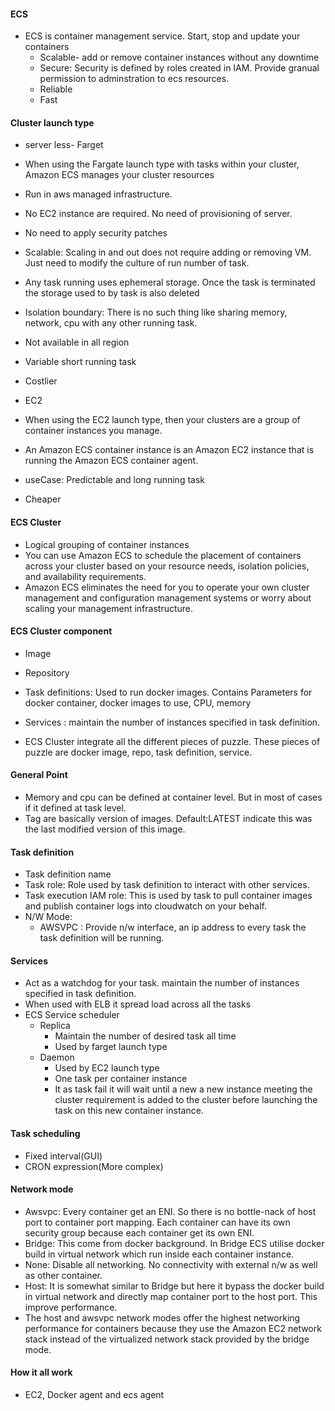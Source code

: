 #### ECS 
* ECS is container management service. Start, stop and update your containers
  * Scalable- add or remove container instances without any downtime
  * Secure: Security is defined by roles created in IAM. Provide granual permission to adminstration to ecs resources.
  * Reliable
  * Fast
#### Cluster launch type
* server less- Farget
 * When using the Fargate launch type with tasks within your cluster, Amazon ECS manages your cluster resources
 * Run in aws managed infrastructure. 
 * No EC2 instance are required. No need of provisioning of server.
 * No need to apply security patches 
 * Scalable: Scaling in and out does not require adding or removing VM. Just need to modify the culture of run number of task.
 * Any task running uses ephemeral storage. Once the task is terminated the storage used to by task is also deleted
 * Isolation boundary: There is no such thing like sharing memory, network, cpu with any other running task.
 * Not available in all region
 * Variable short running task
 * Costlier
 
* EC2
 * When using the EC2 launch type, then your clusters are a group of container instances you manage.
 * An Amazon ECS container instance is an Amazon EC2 instance that is running the Amazon ECS container agent.
 * useCase: Predictable and long running task
 * Cheaper

#### ECS Cluster
* Logical grouping of container instances
* You can use Amazon ECS to schedule the placement of containers across your cluster based on your resource needs, isolation policies, and availability requirements. 
* Amazon ECS eliminates the need for you to operate your own cluster management and configuration management systems or worry about scaling your management infrastructure.

#### ECS Cluster component
* Image
* Repository
* Task definitions: Used to run docker images. Contains Parameters for docker container, docker images to use, CPU, memory
* Services : maintain the number of instances specified in task definition.

* ECS Cluster integrate all the different pieces of puzzle. These pieces of puzzle are docker image, repo, task definition, service.
 
#### General Point
* Memory and cpu can be defined at container level. But in most of cases if it defined at task level.
* Tag are basically version of images. Default:LATEST indicate this was the last modified version of this image.  


#### Task definition
* Task definition name
* Task role: Role used by task definition to interact with other services. 
* Task execution IAM role: This is used by task to pull container images and publish container logs into cloudwatch on your behalf.
* N/W Mode: 
  * AWSVPC : Provide n/w interface, an ip address to every task the task definition will be running. 
  
#### Services
* Act as a watchdog for your task. maintain the number of instances specified in task definition.
* When used with ELB it spread load across all the tasks
* ECS Service scheduler
  * Replica
    - Maintain the number of desired task all time
    - Used by farget launch type
  * Daemon
    - Used by EC2 launch type
    - One task per container instance
    - It as task fail it will wait until a new a new instance meeting the cluster requirement is added to the cluster before launching the task on this new container instance.
#### Task scheduling
* Fixed interval(GUI)
* CRON expression(More complex)

#### Network mode
* Awsvpc: Every container get an ENI. So there is no bottle-nack of host port to container port mapping. Each container can have its own security group because each container get its own ENI.
* Bridge: This come from docker background. In Bridge ECS utilise docker build in virtual network which run inside each container instance.
* None: Disable all networking. No connectivity with external n/w as well as other container.
* Host: It is somewhat similar to Bridge but here it bypass the docker build in virtual network and directly map container port to the host port. This improve performance.
* The host and awsvpc network modes offer the highest networking performance for containers because they use the Amazon EC2 network stack instead of the virtualized network stack provided by the bridge mode.

#### How it all work
* EC2, Docker agent and ecs agent


